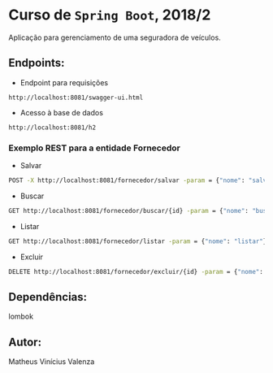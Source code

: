 # Curso de `Spring Boot`, 2018/2

Aplicação para gerenciamento de uma seguradora de veículos.

## Endpoints:

- Endpoint para requisições

```link
http://localhost:8081/swagger-ui.html
```

- Acesso à base de dados

```link
http://localhost:8081/h2
```

### Exemplo REST para a entidade Fornecedor

- Salvar

```sh
POST -X http://localhost:8081/fornecedor/salvar -param = {"nome": "salvar"}
```

- Buscar

```sh
GET http://localhost:8081/fornecedor/buscar/{id} -param = {"nome": "buscar"}
```

- Listar

```sh
GET http://localhost:8081/fornecedor/listar -param = {"nome": "listar"}
```

- Excluir

```sh
DELETE http://localhost:8081/fornecedor/excluir/{id} -param = {"nome": "excluir"}
```

## Dependências:

lombok

## Autor:

Matheus Vinícius Valenza